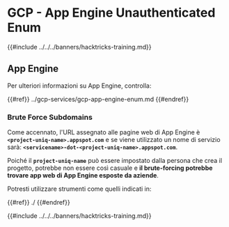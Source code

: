 # GCP - App Engine Unauthenticated Enum

{{#include ../../../banners/hacktricks-training.md}}

## App Engine

Per ulteriori informazioni su App Engine, controlla:

{{#ref}}
../gcp-services/gcp-app-engine-enum.md
{{#endref}}

### Brute Force Subdomains

Come accennato, l'URL assegnato alle pagine web di App Engine è **`<project-uniq-name>.appspot.com`** e se viene utilizzato un nome di servizio sarà: **`<servicename>-dot-<project-uniq-name>.appspot.com`**.

Poiché il **`project-uniq-name`** può essere impostato dalla persona che crea il progetto, potrebbe non essere così casuale e **il brute-forcing potrebbe trovare app web di App Engine esposte da aziende**.

Potresti utilizzare strumenti come quelli indicati in:

{{#ref}}
./
{{#endref}}

{{#include ../../../banners/hacktricks-training.md}}
